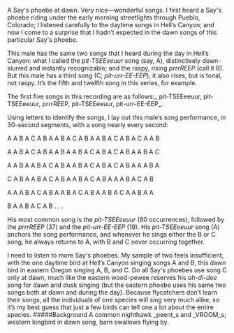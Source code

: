 A Say's phoebe at dawn. Very nice—wonderful songs. I first heard a Say's phoebe riding under the early morning streetlights through Pueblo, Colorado; I listened carefully to the daytime songs in Hell’s Canyon; and now I come to a surprise that I hadn’t expected in the dawn songs of this particular Say's phoebe. 

This male has the same two songs that I heard during the day in Hell’s Canyon: what I called the _pit-TSEEeeuur_ song (say, A), distinctively down-slurred and instantly recognizable; and the raspy, rising _prrrREEP_ (call it B). But this male has a third song (C; _pit-urr-EE-EEP_); it also rises, but is tonal, not raspy. It’s the fifth and twelfth song in this series, for example.

The first five songs in this recording are as follows:_ pit-TSEEeeuur, pit-TSEEeeuur, prrrREEP, pit-TSEEeeuur, pit-urr-EE-EEP_.

Using letters to identify the songs, I lay out this male’s song performance, in 30-second segments, with a song nearly every second:

A A B A C A B A A B A C A B A A B A C A B A C A A B

A A B A C A B A A B A A B A C A B A C A B A A B A C

A A B A A B A C A B A A B A C A B A C A B A A A B A 

C A B A A B A C A B A A B A C A B A A A B A C A B

A A A B A C A B A A B A C A B A A B A C A A B A A

B A A B A C A B . . .

His most common song is the _pit-TSEEeeuur_ (80 occurrences), followed by the _prrrREEP_ (37) and the _pit-urr-EE-EEP_ (19). His _pit-TSEEeeuur_ song (A) anchors the song performance, and whenever he sings either the B or C song, he always returns to A, with B and C never occurring together. 

I need to listen to more Say's phoebes. My sample of two feels insufficient, with the one daytime bird at Hell’s Canyon singing songs A and B, this dawn bird  in eastern Oregon singing A, B, and C. Do all Say's phoebes use song C only at dawn, much like the eastern wood-pewee reserves his _ah-di-dee_ song for dawn and dusk singing (but the eastern phoebe uses his same two songs both at dawn and during the day). Because flycatchers don’t learn their songs, all the individuals of one species will sing very much alike, so it’s my best guess that just a few birds can tell one a lot about the entire species. 
#####Background
A common nighthawk _peent_s and _VROOM_s; western kingbird in dawn song, barn swallows flying by.
